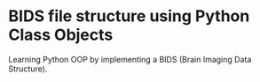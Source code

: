 # BIDS file structure using Python Class Objects

Learning Python OOP by implementing a BIDS (Brain Imaging Data Structure).
